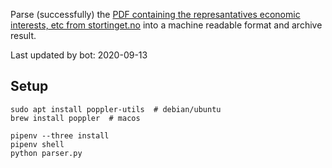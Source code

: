 Parse (successfully) the [PDF containing the represantatives economic interests, etc from stortinget.no](https://www.stortinget.no/no/Stortinget-og-demokratiet/Representantene/Okonomiske-interesser/) into a machine readable format and archive result.

Last updated by bot: 2020-09-13

## Setup
    sudo apt install poppler-utils  # debian/ubuntu
    brew install poppler  # macos

    pipenv --three install
    pipenv shell
    python parser.py
